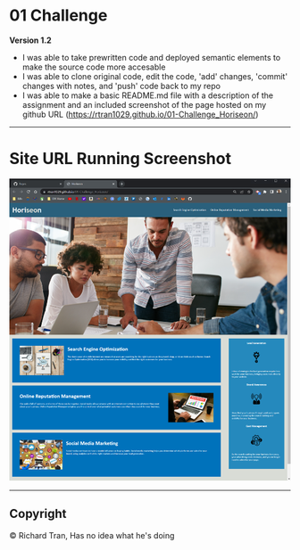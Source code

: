 # 01 Challenge

**Version 1.2**

* I was able to take prewritten code and deployed semantic elements to make the source code more accesable
* I was able to clone original code, edit the code, 'add' changes, 'commit' changes with notes, and 'push' code back to my repo
* I was able to make a basic README.md file with a description of the assignment and an included screenshot of the page hosted on my github URL (https://rtran1029.github.io/01-Challenge_Horiseon/)

---

# Site URL Running Screenshot #
![Screenshot](https://github.com/rtran1029/01-Challenge_Horiseon/blob/main/assets/images/screenshot.PNG "Screenshot")

---

## Copyright ##

© Richard Tran, Has no idea what he's doing